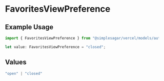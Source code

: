 # FavoritesViewPreference

## Example Usage

```typescript
import { FavoritesViewPreference } from "@simplesagar/vercel/models/authuser.js";

let value: FavoritesViewPreference = "closed";
```

## Values

```typescript
"open" | "closed"
```